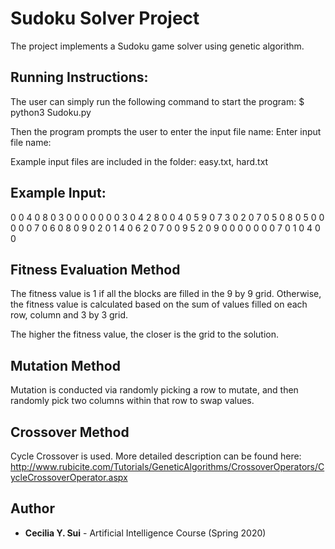 # Sudoku Solver Project

The project implements a Sudoku game solver using genetic algorithm. 

## Running Instructions:

The user can simply run the following command to start the program:
$ python3 Sudoku.py

Then the program prompts the user to enter the input file name:
Enter input file name: 

Example input files are included in the folder: easy.txt, hard.txt

## Example Input:

0 0 4 0 8 0 3 0 0
0 0 0 0 0 3 0 4 2
8 0 0 4 0 5 9 0 7
3 0 2 0 7 0 5 0 8
0 5 0 0 0 0 0 7 0
6 0 8 0 9 0 2 0 1
4 0 6 2 0 7 0 0 9
5 2 0 9 0 0 0 0 0
0 0 7 0 1 0 4 0 0

## Fitness Evaluation Method

The fitness value is 1 if all the blocks are filled in the 9 by 9 grid.
Otherwise, the fitness value is calculated based on the sum of values filled 
on each row, column and 3 by 3 grid. 

The higher the fitness value, the closer is the grid to the solution. 

## Mutation Method

Mutation is conducted via randomly picking a row to mutate, and then randomly 
pick two columns within that row to swap values. 

## Crossover Method

Cycle Crossover is used. More detailed description can be found here:
http://www.rubicite.com/Tutorials/GeneticAlgorithms/CrossoverOperators/CycleCrossoverOperator.aspx


## Author

* **Cecilia Y. Sui** - Artificial Intelligence Course (Spring 2020)